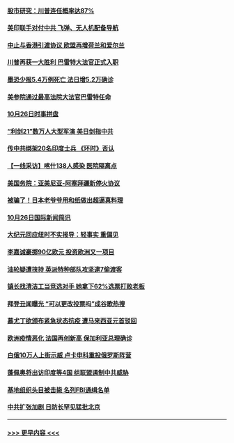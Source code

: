 #### [股市研究：川普连任概率达87%](../pages/prog202/a102972653.md?t=10271351) 
#### [美印联手对付中共 飞弹、无人机配备导航](../pages/prog202/a102972652.md?t=10271351) 
#### [中止与香港引渡协议 欧盟再增荷兰和爱尔兰](../pages/prog202/a102972612.md?t=10271351) 
#### [川普再获一大胜利 巴雷特大法官正式入职](../pages/prog202/a102972580.md?t=10271351) 
#### [墨恐少报5.4万例死亡 法日增5.2万确诊](../pages/prog202/a102972174.md?t=10271351) 
#### [美参院通过最高法院大法官巴雷特任命](../pages/prog202/a102972479.md?t=10271351) 
#### [10月26日时事拼盘](../pages/prog202/a102972373.md?t=10271351) 
#### [“利剑21”数万人大型军演 美日剑指中共](../pages/prog202/a102972351.md?t=10271351) 
#### [传中共绑架20名印度士兵 《环时》否认](../pages/prog202/a102972281.md?t=10271351) 
#### [【一线采访】喀什138人感染 医院隔离点](../pages/prog202/a102972182.md?t=10271351) 
#### [美国务院：亚美尼亚-阿塞拜疆新停火协议](../pages/prog202/a102972166.md?t=10271351) 
#### [被骗了！日本老爷爷用和纸做出超逼真料理](../pages/prog202/a102971945.md?t=10271351) 
#### [10月26日国际新闻简讯](../pages/prog202/a102971969.md?t=10271351) 
#### [大纪元回应纽时不实报导：轻事实 重偏见](../pages/prog202/a102971933.md?t=10271351) 
#### [李嘉诚豪掷90亿欧元 投资欧洲又一项目](../pages/prog202/a102971895.md?t=10271351) 
#### [油轮疑遭挟持 英派特种部队攻坚逮7偷渡客](../pages/prog202/a102971874.md?t=10271351) 
#### [镇长找清洁工当竞选对手 她拿下62%选票打败老板](../pages/prog202/a102971850.md?t=10271351) 
#### [拜登丑闻曝光 “可以更改投票吗”成谷歌热搜](../pages/prog202/a102971845.md?t=10271351) 
#### [慕尤丁欲颁布紧急状态抗疫 遭马来西亚元首驳回](../pages/prog202/a102971783.md?t=10271351) 
#### [欧洲疫情恶化 法国再创新高 保加利亚总理确诊](../pages/prog202/a102971747.md?t=10271351) 
#### [白俄10万人上街示威 卢卡申科重投俄罗斯阵营](../pages/prog202/a102971721.md?t=10271351) 
#### [蓬佩奥将出访印度等4国  组联盟遏制中共威胁](../pages/prog202/a102971708.md?t=10271351) 
#### [基地组织头目被击毙 名列FBI通缉名单](../pages/prog202/a102971634.md?t=10271351) 
#### [中共扩张加剧 日防长罕见猛批北京](../pages/prog202/a102971557.md?t=10271351) 

----
#### [ >>> 更早内容 <<< ](../indexes/prog202-earlier.md)
